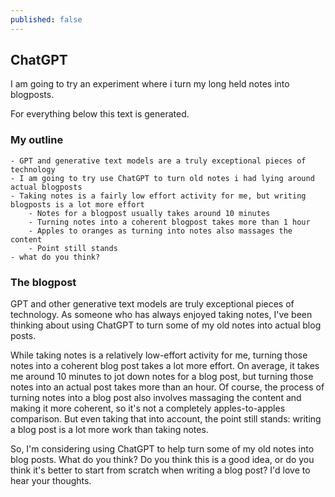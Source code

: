 ```yaml
---
published: false
---
```

## ChatGPT

I am going to try an experiment where i turn my long held notes into blogposts.

For everything below this text is generated.

### My outline
```
- GPT and generative text models are a truly exceptional pieces of technology
- I am going to try use ChatGPT to turn old notes i had lying around actual blogposts
- Taking notes is a fairly low effort activity for me, but writing blogposts is a lot more effort
    - Notes for a blogpost usually takes around 10 minutes
    - Turning notes into a coherent blogpost takes more than 1 hour
    - Apples to oranges as turning into notes also massages the content
    - Point still stands
- what do you think?
```

### The blogpost

GPT and other generative text models are truly exceptional pieces of technology. As someone who has always enjoyed taking notes, I've been thinking about using ChatGPT to turn some of my old notes into actual blog posts.

While taking notes is a relatively low-effort activity for me, turning those notes into a coherent blog post takes a lot more effort. On average, it takes me around 10 minutes to jot down notes for a blog post, but turning those notes into an actual post takes more than an hour. Of course, the process of turning notes into a blog post also involves massaging the content and making it more coherent, so it's not a completely apples-to-apples comparison. But even taking that into account, the point still stands: writing a blog post is a lot more work than taking notes.

So, I'm considering using ChatGPT to help turn some of my old notes into blog posts. What do you think? Do you think this is a good idea, or do you think it's better to start from scratch when writing a blog post? I'd love to hear your thoughts.